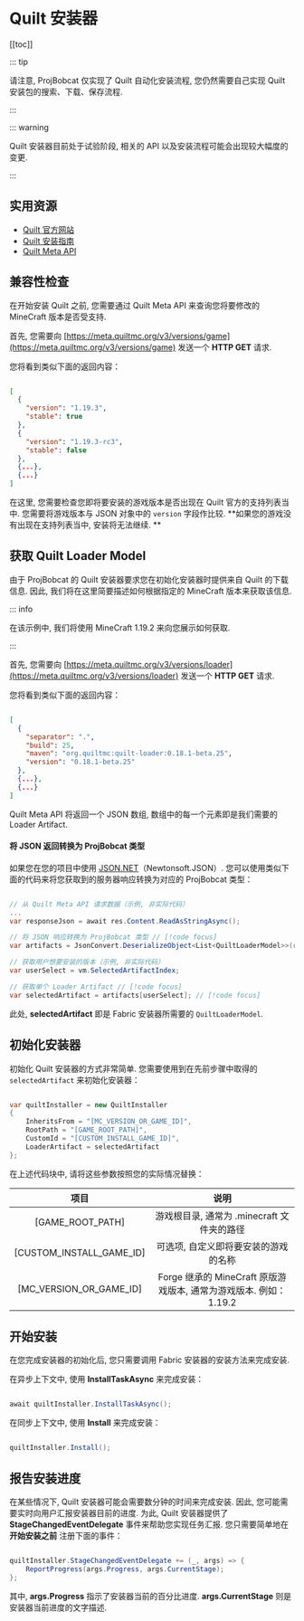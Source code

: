 # Quilt 安装器

[[toc]]

::: tip

请注意, ProjBobcat 仅实现了 Quilt 自动化安装流程, 您仍然需要自己实现 Quilt 安装包的搜索、下载、保存流程. 

:::

::: warning

Quilt 安装器目前处于试验阶段, 相关的 API 以及安装流程可能会出现较大幅度的变更. 

:::

## 实用资源

- [Quilt 官方网站](https://quiltmc.org/en/)
- [Quilt 安装指南](https://quiltmc.org/en/install/)
- [Quilt Meta API](https://meta.quiltmc.org/)


## 兼容性检查

在开始安装 Quilt 之前, 您需要通过 Quilt Meta API 来查询您将要修改的 MineCraft 版本是否受支持. 

首先, 您需要向 [https://meta.quiltmc.org/v3/versions/game](https://meta.quiltmc.org/v3/versions/game) 发送一个 **HTTP GET** 请求. 

您将看到类似下面的返回内容：

```json

[
  {
    "version": "1.19.3",
    "stable": true
  },
  {
    "version": "1.19.3-rc3",
    "stable": false
  },
  {...},
  {...}
]

```

在这里, 您需要检查您即将要安装的游戏版本是否出现在 Quilt 官方的支持列表当中. 
您需要将游戏版本与 JSON 对象中的 `version` 字段作比较. 
**如果您的游戏没有出现在支持列表当中, 安装将无法继续. **

## 获取 Quilt Loader Model

由于 ProjBobcat 的 Quilt 安装器要求您在初始化安装器时提供来自 Quilt 的下载信息. 
因此, 我们将在这里简要描述如何根据指定的 MineCraft 版本来获取该信息. 

::: info

在该示例中, 我们将使用 MineCraft 1.19.2 来向您展示如何获取. 

:::

首先, 您需要向 [https://meta.quiltmc.org/v3/versions/loader](https://meta.quiltmc.org/v3/versions/loader) 发送一个 **HTTP GET** 请求. 

您将看到类似下面的返回内容：

```json

[
  {
    "separator": ".",
    "build": 25,
    "maven": "org.quiltmc:quilt-loader:0.18.1-beta.25",
    "version": "0.18.1-beta.25"
  },
  {...},
  {...}
]

```

Quilt Meta API 将返回一个 JSON 数组, 数组中的每一个元素即是我们需要的 Loader Artifact. 

#### 将 JSON 返回转换为 ProjBobcat 类型

如果您在您的项目中使用 [JSON.NET](https://www.newtonsoft.com/json)（Newtonsoft.JSON）. 
您可以使用类似下面的代码来将您获取到的服务器响应转换为对应的 ProjBobcat 类型：

```c#

// 从 Quilt Meta API 请求数据（示例, 非实际代码）
...
var responseJson = await res.Content.ReadAsStringAsync();

// 将 JSON 响应转换为 ProjBobcat 类型 // [!code focus]
var artifacts = JsonConvert.DeserializeObject<List<QuiltLoaderModel>>(responseJson); // [!code focus]

// 获取用户想要安装的版本（示例, 非实际代码）
var userSelect = vm.SelectedArtifactIndex;

// 获取单个 Loader Artifact // [!code focus]
var selectedArtifact = artifacts[userSelect]; // [!code focus]

```

此处, **selectedArtifact** 即是 Fabric 安装器所需要的 `QuiltLoaderModel`. 

## 初始化安装器

初始化 Quilt 安装器的方式非常简单. 您需要使用到在先前步骤中取得的 `selectedArtifact` 来初始化安装器：

```c#

var quiltInstaller = new QuiltInstaller
{
    InheritsFrom = "[MC_VERSION_OR_GAME_ID]",
    RootPath = "[GAME_ROOT_PATH]",
    CustomId = "[CUSTOM_INSTALL_GAME_ID]",
    LoaderArtifact = selectedArtifact
};

```

在上述代码块中, 请将这些参数按照您的实际情况替换：

|                 项目                  |                      说明                       |
|:-----------------------------------:|:---------------------------------------------:|
|          [GAME_ROOT_PATH]           |          游戏根目录, 通常为 .minecraft 文件夹的路径          |
|      [CUSTOM_INSTALL_GAME_ID]       |              可选项, 自定义即将要安装的游戏的名称               |
|       [MC_VERSION_OR_GAME_ID]       | Forge 继承的 MineCraft 原版游戏版本, 通常为游戏版本. 例如：1.19.2  |

## 开始安装

在您完成安装器的初始化后, 您只需要调用 Fabric 安装器的安装方法来完成安装. 

在异步上下文中, 使用 **InstallTaskAsync** 来完成安装：

```c#

await quiltInstaller.InstallTaskAsync();

```

在同步上下文中, 使用 **Install** 来完成安装：

```c#

quiltInstaller.Install();

```

## 报告安装进度

在某些情况下, Quilt 安装器可能会需要数分钟的时间来完成安装. 
因此, 您可能需要实时向用户汇报安装器目前的进度. 
为此, Quilt 安装器提供了 **StageChangedEventDelegate** 事件来帮助您实现任务汇报. 
您只需要简单地在 **开始安装之前** 注册下面的事件：

```c#

quiltInstaller.StageChangedEventDelegate += (_, args) => {
    ReportProgress(args.Progress, args.CurrentStage);
};

```

其中,  **args.Progress** 指示了安装器当前的百分比进度. **args.CurrentStage** 则是安装器当前进度的文字描述. 
